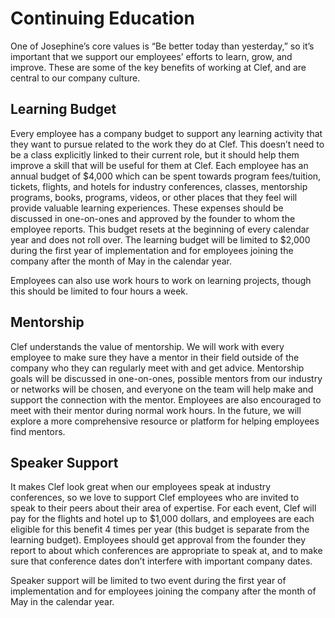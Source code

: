 # Continuing Education

One of Josephine’s core values is “Be better today than yesterday,” so it’s important that we support our employees’ efforts to learn, grow, and improve. These are some of the key benefits of working at Clef, and are central to our company culture.

## Learning Budget

Every employee has a company budget to support any learning activity that they want to pursue related to the work they do at Clef. This doesn’t need to be a class explicitly linked to their current role, but it should help them improve a skill that will be useful for them at Clef. Each employee has an annual budget of $4,000 which can be spent towards program fees/tuition, tickets, flights, and hotels for industry conferences, classes, mentorship programs, books, programs, videos, or other places that they feel will provide valuable learning experiences. These expenses should be discussed in one-on-ones and approved by the founder to whom the employee reports. This budget resets at the beginning of every calendar year and does not roll over.  The learning budget will be limited to $2,000 during the first year of implementation and for employees joining the company after the month of May in the calendar year.

Employees can also use work hours to work on learning projects, though this should be limited to four hours a week.

## Mentorship

Clef understands the value of mentorship.  We will work with every employee to make sure they have a mentor in their field outside of the company who they can regularly meet with and get advice. Mentorship goals will be discussed in one-on-ones, possible mentors from our industry or networks will be chosen, and everyone on the team will help make and support the connection with the mentor. Employees are also encouraged to meet with their mentor during normal work hours. In the future, we will explore a more comprehensive resource or platform for helping employees find mentors.

## Speaker Support

It makes Clef look great when our employees speak at industry conferences, so we love to support Clef employees who are invited to speak to their peers about their area of expertise. For each event, Clef will pay for the flights and hotel up to $1,000 dollars, and employees are each eligible for this benefit 4 times per year (this budget is separate from the learning budget). Employees should get approval from the founder they report to about which conferences are appropriate to speak at, and to make sure that conference dates don’t interfere with important company dates.

Speaker support will be limited to two event during the first year of implementation and for employees joining the company after the month of May in the calendar year.
